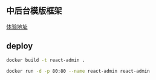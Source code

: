 ## 中后台模版框架

[体验地址](http://sensfish.cn//login)

## deploy

```bash
docker build -t react-admin .
```

```bash
docker run -d -p 80:80 --name react-admin react-admin
```
